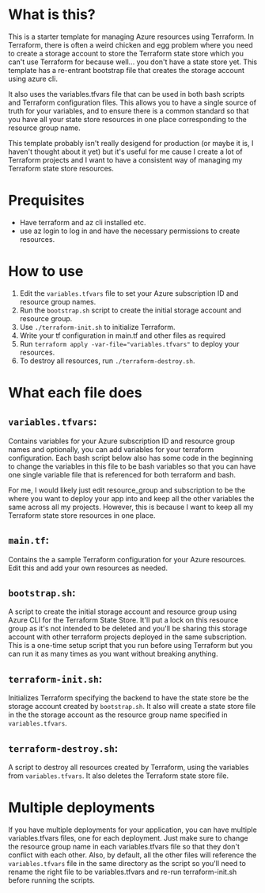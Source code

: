# What is this?

This is a starter template for managing Azure resources using Terraform. In Terraform, there is often a weird chicken and egg problem where you need to create a storage account to store the Terraform state store which you can't use Terraform for because well... you don't have a state store yet. This template has a re-entrant bootstrap file that creates the storage account using azure cli. 

It also uses the variables.tfvars file that can be used in both bash scripts and Terraform configuration files. This allows you to have a single source of truth for your variables, and to ensure there is a common standard so that you have all your state store resources in one place corresponding to the resource group name.

This template probably isn't really desigend for production (or maybe it is, I haven't thought about it yet) but it's useful for me cause I create a lot of Terraform projects and I want to have a consistent way of managing my Terraform state store resources.

# Prequisites

- Have terraform and az cli installed etc.
- use az login to log in and have the necessary permissions to create resources.


# How to use

1. Edit the `variables.tfvars` file to set your Azure subscription ID and resource group names. 
2. Run the `bootstrap.sh` script to create the initial storage account and resource group.
3. Use `./terraform-init.sh` to initialize Terraform.
4. Write your tf configuration in main.tf and other files as required
5. Run `terraform apply -var-file="variables.tfvars"` to deploy your resources.
6. To destroy all resources, run `./terraform-destroy.sh`.

# What each file does

## `variables.tfvars`: 
Contains variables for your Azure subscription ID and resource group names and optionally, you can add variables for your terraform configuration. Each bash script below also has some code in the beginning to change the variables in this file to be bash variables so that you can have one single variable file that is referenced for both terraform and bash.

For me, I would likely just edit resource_group and subscription to be the where you want to deploy your app into and keep all the other variables the same across all my projects. However, this is because I want to keep all my Terraform state store resources in one place.

## `main.tf`: 
Contains the a sample Terraform configuration for your Azure resources. Edit this and add your own resources as needed.
## `bootstrap.sh`: 
A script to create the initial storage account and resource group using Azure CLI for the Terraform State Store. It'll put a lock on this resource group as it's not intended to be deleted and you'll be sharing this storage account with other terraform projects deployed in the same subscription. This is a one-time setup script that you run before using Terraform but you can run it as many times as you want without breaking anything. 

## `terraform-init.sh`: 
Initializes Terraform specifying the backend to have the state store be the storage account created by `bootstrap.sh`. It also will create a state store file in the the storage account as the resource group name specified in `variables.tfvars`. 

## `terraform-destroy.sh`: 
A script to destroy all resources created by Terraform, using the variables from `variables.tfvars`. It also deletes the Terraform state store file.


# Multiple deployments
 If you have multiple deployments for your application, you can have multiple variables.tfvars files, one for each deployment. Just make sure to change the resource group name in each variables.tfvars file so that they don't conflict with each other. Also, by default, all the other files will reference the `variables.tfvars` file in the same directory as the script so you'll need to rename the right file to be variables.tfvars and re-run terraform-init.sh before running the scripts.